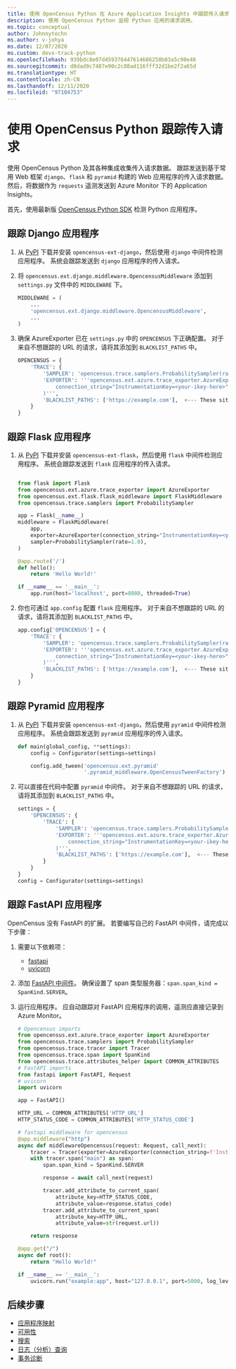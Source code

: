 ```yaml
---
title: 使用 OpenCensus Python 在 Azure Application Insights 中跟踪传入请求 | Microsoft Docs
description: 使用 OpenCensus Python 监视 Python 应用的请求调用。
ms.topic: conceptual
author: Johnnytechn
ms.author: v-johya
ms.date: 12/07/2020
ms.custom: devx-track-python
ms.openlocfilehash: 939bdc8e07d459376447614686258b03a5c90e46
ms.sourcegitcommit: d8dad9c7487e90c2c88ad116fff32d1be2f2a65d
ms.translationtype: HT
ms.contentlocale: zh-CN
ms.lasthandoff: 12/11/2020
ms.locfileid: "97104753"
---
```

# <a name="track-incoming-requests-with-opencensus-python"></a>使用 OpenCensus Python 跟踪传入请求

使用 OpenCensus Python 及其各种集成收集传入请求数据。 跟踪发送到基于常用 Web 框架 `django`、`flask` 和 `pyramid` 构建的 Web 应用程序的传入请求数据。 然后，将数据作为 `requests` 遥测发送到 Azure Monitor 下的 Application Insights。

首先，使用最新版 [OpenCensus Python SDK](./opencensus-python.md) 检测 Python 应用程序。

## <a name="tracking-django-applications"></a>跟踪 Django 应用程序

1. 从 [PyPI](https://pypi.org/project/opencensus-ext-django/) 下载并安装 `opencensus-ext-django`，然后使用 `django` 中间件检测应用程序。 系统会跟踪发送到 `django` 应用程序的传入请求。

2. 将 `opencensus.ext.django.middleware.OpencensusMiddleware` 添加到 `settings.py` 文件中的 `MIDDLEWARE` 下。

    ```python
    MIDDLEWARE = (
        ...
        'opencensus.ext.django.middleware.OpencensusMiddleware',
        ...
    )
    ```

3. 确保 AzureExporter 已在 `settings.py` 中的 `OPENCENSUS` 下正确配置。 对于来自不想跟踪的 URL 的请求，请将其添加到 `BLACKLIST_PATHS` 中。

    ```python
    OPENCENSUS = {
        'TRACE': {
            'SAMPLER': 'opencensus.trace.samplers.ProbabilitySampler(rate=1)',
            'EXPORTER': '''opencensus.ext.azure.trace_exporter.AzureExporter(
                connection_string="InstrumentationKey=<your-ikey-here>"
            )''',
            'BLACKLIST_PATHS': ['https://example.com'],  <--- These sites will not be traced if a request is sent to it.
        }
    }
    ```

## <a name="tracking-flask-applications"></a>跟踪 Flask 应用程序

1. 从 [PyPI](https://pypi.org/project/opencensus-ext-flask/) 下载并安装 `opencensus-ext-flask`，然后使用 `flask` 中间件检测应用程序。 系统会跟踪发送到 `flask` 应用程序的传入请求。

    ```python
    
    from flask import Flask
    from opencensus.ext.azure.trace_exporter import AzureExporter
    from opencensus.ext.flask.flask_middleware import FlaskMiddleware
    from opencensus.trace.samplers import ProbabilitySampler
    
    app = Flask(__name__)
    middleware = FlaskMiddleware(
        app,
        exporter=AzureExporter(connection_string="InstrumentationKey=<your-ikey-here>"),
        sampler=ProbabilitySampler(rate=1.0),
    )
    
    @app.route('/')
    def hello():
        return 'Hello World!'
    
    if __name__ == '__main__':
        app.run(host='localhost', port=8080, threaded=True)
    
    ```

2. 你也可通过 `app.config` 配置 `flask` 应用程序。 对于来自不想跟踪的 URL 的请求，请将其添加到 `BLACKLIST_PATHS` 中。

    ```python
    app.config['OPENCENSUS'] = {
        'TRACE': {
            'SAMPLER': 'opencensus.trace.samplers.ProbabilitySampler(rate=1.0)',
            'EXPORTER': '''opencensus.ext.azure.trace_exporter.AzureExporter(
                connection_string="InstrumentationKey=<your-ikey-here>",
            )''',
            'BLACKLIST_PATHS': ['https://example.com'],  <--- These sites will not be traced if a request is sent to it.
        }
    }
    ```

## <a name="tracking-pyramid-applications"></a>跟踪 Pyramid 应用程序

1. 从 [PyPI](https://pypi.org/project/opencensus-ext-pyramid/) 下载并安装 `opencensus-ext-django`，然后使用 `pyramid` 中间件检测应用程序。 系统会跟踪发送到 `pyramid` 应用程序的传入请求。

    ```python
    def main(global_config, **settings):
        config = Configurator(settings=settings)
    
        config.add_tween('opencensus.ext.pyramid'
                         '.pyramid_middleware.OpenCensusTweenFactory')
    ```

2. 可以直接在代码中配置 `pyramid` 中间件。 对于来自不想跟踪的 URL 的请求，请将其添加到 `BLACKLIST_PATHS` 中。

    ```python
    settings = {
        'OPENCENSUS': {
            'TRACE': {
                'SAMPLER': 'opencensus.trace.samplers.ProbabilitySampler(rate=1.0)',
                'EXPORTER': '''opencensus.ext.azure.trace_exporter.AzureExporter(
                    connection_string="InstrumentationKey=<your-ikey-here>",
                )''',
                'BLACKLIST_PATHS': ['https://example.com'],  <--- These sites will not be traced if a request is sent to it.
            }
        }
    }
    config = Configurator(settings=settings)
    ```

## <a name="tracking-fastapi-applications"></a>跟踪 FastAPI 应用程序

OpenCensus 没有 FastAPI 的扩展。 若要编写自己的 FastAPI 中间件，请完成以下步骤：

1. 需要以下依赖项： 
    - [fastapi](https://pypi.org/project/fastapi/)
    - [uvicorn](https://pypi.org/project/uvicorn/)

2. 添加 [FastAPI 中间件](https://fastapi.tiangolo.com/tutorial/middleware/)。 确保设置了 span 类型服务器：`span.span_kind = SpanKind.SERVER`。

3. 运行应用程序。 应自动跟踪对 FastAPI 应用程序的调用，遥测应直接记录到 Azure Monitor。

    ```python 
    # Opencensus imports
    from opencensus.ext.azure.trace_exporter import AzureExporter
    from opencensus.trace.samplers import ProbabilitySampler
    from opencensus.trace.tracer import Tracer
    from opencensus.trace.span import SpanKind
    from opencensus.trace.attributes_helper import COMMON_ATTRIBUTES
    # FastAPI imports
    from fastapi import FastAPI, Request
    # uvicorn
    import uvicorn

    app = FastAPI()

    HTTP_URL = COMMON_ATTRIBUTES['HTTP_URL']
    HTTP_STATUS_CODE = COMMON_ATTRIBUTES['HTTP_STATUS_CODE']

    # fastapi middleware for opencensus
    @app.middleware("http")
    async def middlewareOpencensus(request: Request, call_next):
        tracer = Tracer(exporter=AzureExporter(connection_string=f'InstrumentationKey={APPINSIGHTS_INSTRUMENTATIONKEY}'),sampler=ProbabilitySampler(1.0))
        with tracer.span("main") as span:
            span.span_kind = SpanKind.SERVER

            response = await call_next(request)

            tracer.add_attribute_to_current_span(
                attribute_key=HTTP_STATUS_CODE,
                attribute_value=response.status_code)
            tracer.add_attribute_to_current_span(
                attribute_key=HTTP_URL,
                attribute_value=str(request.url))

        return response

    @app.get("/")
    async def root():
        return "Hello World!"

    if __name__ == '__main__':
        uvicorn.run("example:app", host="127.0.0.1", port=5000, log_level="info")
    ```

## <a name="next-steps"></a>后续步骤

* [应用程序映射](./app-map.md)
* [可用性](./monitor-web-app-availability.md)
* [搜索](./diagnostic-search.md)
* [日志（分析）查询](../log-query/log-query-overview.md)
* [事务诊断](./transaction-diagnostics.md)


